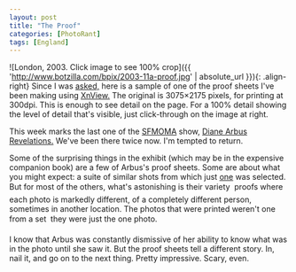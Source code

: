 ```yaml
---
layout: post
title: "The Proof"
categories: [PhotoRant]
tags: [England]
---
```



![London, 2003. Click image to see 100% crop]({{ 'http://www.botzilla.com/bpix/2003-11a-proof.jpg' | absolute_url }}){: .align-right}
Since I was <a href="/blog/archives/000277.html">asked,</a> here is a sample of one of the proof sheets I've been making using <a href="http://www.xnview.com">XnView.</a> The original is 3075&#215;2175 pixels, for printing at 300dpi. This is enough to see detail on the page. For a 100% detail showing the level of detail that's visible, just click-through on the image at right.

This week marks the last one of the <a href="http://www.sfmoma.org/">SFMOMA</a> show, <a href="http://www.sfmoma.org/exhibitions/exhib_detail.asp?id=108&click=arbus_from_homepage">Diane Arbus Revelations.</a> We've been there twice now. I'm tempted to return.

Some of the surprising things in the exhibit (which may be in the expensive companion book) are a few of Arbus's proof sheets. Some are about what you might expect: a suite of similar shots from which just <a href="http://www.masters-of-photography.com/A/arbus/arbus_twins_full.html">one</a> was selected. But for most of the others, what's astonishing is their variety &#151; proofs where each photo is markedly different, of a completely different person, sometimes in another location. The photos that were printed weren't one from a set &#151; they were just the one photo.

I know that Arbus was constantly dismissive of her ability to know what was in the photo until she saw it. But the proof sheets tell a different story. In, nail it, and go on to the next thing. Pretty impressive. Scary, even.
